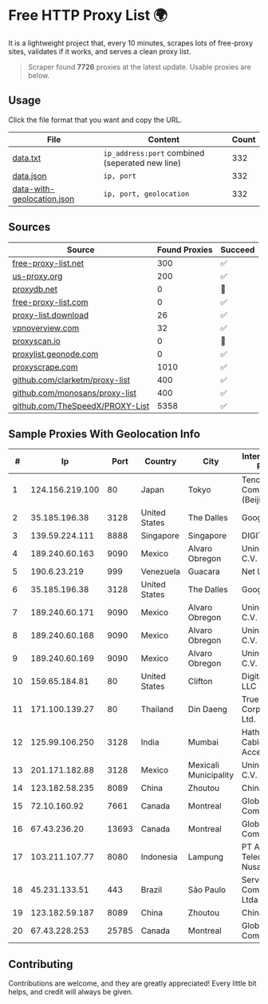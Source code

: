 
# Free HTTP Proxy List 🌍

It is a lightweight project that, every 10 minutes, scrapes lots of free-proxy sites, validates if it works, and serves a clean proxy list.


> Scraper found **7726** proxies at the latest update. Usable proxies are below.

## Usage

Click the file format that you want and copy the URL.


|File|Content|Count|
|----|-------|-----|
|[data.txt](https://raw.githubusercontent.com/themiralay/Proxy-List-World/master/data.txt)|`ip_address:port` combined (seperated new line)|332|
|[data.json](https://raw.githubusercontent.com/themiralay/Proxy-List-World/master/data.json)|`ip, port`|332|
|[data-with-geolocation.json](https://raw.githubusercontent.com/themiralay/Proxy-List-World/master/data-with-geolocation.json)|`ip, port, geolocation`|332|

## Sources

|Source|Found Proxies|Succeed|
|------|-------------|-------|
|[free-proxy-list.net](https://free-proxy-list.net)|300|✅|
|[us-proxy.org](https://www.us-proxy.org)|200|✅|
|[proxydb.net](http://proxydb.net)|0|🚫|
|[free-proxy-list.com](https://free-proxy-list.com/?page=&port=&type%5B%5D=http&type%5B%5D=https&up_time=0&search=Search)|0|✅|
|[proxy-list.download](https://www.proxy-list.download/HTTP)|26|✅|
|[vpnoverview.com](https://vpnoverview.com/privacy/anonymous-browsing/free-proxy-servers)|32|✅|
|[proxyscan.io](https://www.proxyscan.io)|0|🚫|
|[proxylist.geonode.com](https://proxylist.geonode.com/api/proxy-list?limit=300&page=1&sort_by=lastChecked&sort_type=desc&protocols=http,https)|0|✅|
|[proxyscrape.com](https://api.proxyscrape.com/v2/?request=displayproxies&protocol=http&timeout=10000&country=all&ssl=all&anonymity=all)|1010|✅|
|[github.com/clarketm/proxy-list](https://raw.githubusercontent.com/clarketm/proxy-list/master/proxy-list-raw.txt)|400|✅|
|[github.com/monosans/proxy-list](https://raw.githubusercontent.com/monosans/proxy-list/main/proxies/http.txt)|400|✅|
|[github.com/TheSpeedX/PROXY-List](https://raw.githubusercontent.com/TheSpeedX/PROXY-List/master/http.txt)|5358|✅|


## Sample Proxies With Geolocation Info

|#|Ip|Port|Country|City|Internet Service Provider|
|-|--|----|-------|----|-------------------------|
|1|124.156.219.100|80|Japan|Tokyo|Tencent Cloud Computing (Beijing) Co|
|2|35.185.196.38|3128|United States|The Dalles|Google LLC|
|3|139.59.224.111|8888|Singapore|Singapore|DIGITALOCEAN|
|4|189.240.60.163|9090|Mexico|Alvaro Obregon|Uninet S.A. de C.V.|
|5|190.6.23.219|999|Venezuela|Guacara|Net Uno|
|6|35.185.196.38|3128|United States|The Dalles|Google LLC|
|7|189.240.60.171|9090|Mexico|Alvaro Obregon|Uninet S.A. de C.V.|
|8|189.240.60.168|9090|Mexico|Alvaro Obregon|Uninet S.A. de C.V.|
|9|189.240.60.169|9090|Mexico|Alvaro Obregon|Uninet S.A. de C.V.|
|10|159.65.184.81|80|United States|Clifton|DigitalOcean, LLC|
|11|171.100.139.27|80|Thailand|Din Daeng|True Internet Corporation CO. Ltd.|
|12|125.99.106.250|3128|India|Mumbai|Hathway IP over Cable Internet Access|
|13|201.171.182.88|3128|Mexico|Mexicali Municipality|Uninet S.A. de C.V.|
|14|123.182.58.235|8089|China|Zhoutou|China Telecom|
|15|72.10.160.92|7661|Canada|Montreal|GloboTech Communications|
|16|67.43.236.20|13693|Canada|Montreal|GloboTech Communications|
|17|103.211.107.77|8080|Indonesia|Lampung|PT Atmega Telecomindo Nusantara|
|18|45.231.133.51|443|Brazil|São Paulo|Server Media Comunicacao Ltda|
|19|123.182.59.187|8089|China|Zhoutou|China Telecom|
|20|67.43.228.253|25785|Canada|Montreal|GloboTech Communications|



## Contributing

Contributions are welcome, and they are greatly appreciated! Every
little bit helps, and credit will always be given.

